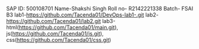
SAP ID: 500108701
Name-Shakshi Singh
Roll no- R2142221338
Batch- FSAI B3
lab1-https://github.com/Tacenda01/DevOps-lab1-.git
lab2-https://github.com/Tacenda01/lab2.git
lab3-html(https://github.com/Tacenda01/main.git), js(https://github.com/Tacenda01/js.git), css(https://github.com/Tacenda01/css.git)
